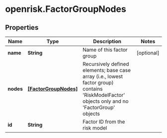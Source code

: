 # openrisk.FactorGroupNodes

## Properties

Name | Type | Description | Notes
------------ | ------------- | ------------- | -------------
**name** | **String** | Name of this factor group | [optional] 
**nodes** | [**[FactorGroupNodes]**](FactorGroupNodes.md) | Recursively defined elements; base case array (i.e., lowest factor group) contains &#39;RiskModelFactor&#39; objects only and no &#39;FactorGroup&#39; objects | 
**id** | **String** | Factor ID from the risk model | 


